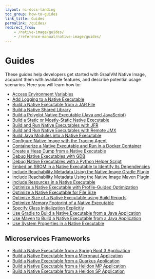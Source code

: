 ```yaml
---
layout: ni-docs-landing
toc_group: how-to-guides
link_title: Guides
permalink: /guides/
redirect_from:
    - /native-image/guides/
    - /reference-manual/native-image/guides/
---
```


# Guides

These guides help developers get started with GraalVM Native Image, acquaint them with available features, and describe potential usage scenarios. 
Here you will learn how to:

- [Access Environment Variables](access-environment-variables.md)
- [Add Logging to a Native Executable](add-logging-to-native-executable.md)
- [Build a Native Executable from a JAR File](build-native-executable-from-jar.md)
- [Build a Native Shared Library](build-native-shared-library.md)
- [Build a Polyglot Native Executable (Java and JavaScript)](build-polyglot-native-executable.md)
- [Build a Static or Mostly-Static Native Executable](build-static-and-mostly-static-executable.md)
- [Build and Run Native Executables with JFR](build-and-run-native-executable-with-jfr.md)
- [Build and Run Native Executables with Remote JMX](build-and-run-native-executable-with-remote-jmx.md)
- [Build Java Modules into a Native Executable](build-java-module-app-aot.md)
- [Configure Native Image with the Tracing Agent](build-with-reflection.md)
- [Containerize a Native Executable and Run in a Docker Container](containerise-native-executable-with-docker.md)
- [Create a Heap Dump from a Native Executable](create-heap-dump-from-native-executable.md)
- [Debug Native Executables with GDB](debug-native-executables-with-gdb.md)
- [Debug Native Executables with a Python Helper Script](debug-native-executables-with-python-helper.md)
- [Embed an SBOM in a Native Executable to Identify Its Dependencies](use-sbom-support.md)
- [Include Reachability Metadata Using the Native Image Gradle Plugin](include-reachability-metadata-gradle.md)
- [Include Reachability Metadata Using the Native Image Maven Plugin](include-reachability-metadata-maven.md)
- [Include Resources in a Native Executable](include-resources.md)
- [Optimize a Native Executable with Profile-Guided Optimization](optimize-native-executable-with-pgo.md)
- [Optimize a Native Executable for File Size](optimize-file-size.md)
- [Optimize Size of a Native Executable using Build Reports](optimize-native-executable-size-using-build-report.md)
- [Optimize Memory Footprint of a Native Executable](optimize-memory-footprint.md)
- [Specify Class Initialization Explicitly](specify-class-initialization.md)
- [Use Gradle to Build a Native Executable from a Java Application](https://graalvm.github.io/native-build-tools/latest/gradle-plugin-quickstart.html)
- [Use Maven to Build a Native Executable from a Java Application](https://graalvm.github.io/native-build-tools/latest/maven-plugin-quickstart.html)
- [Use System Properties in a Native Executable](use-system-properties.md)

## Microservices Frameworks

- [Build a Native Executable from a Spring Boot 3 Application](build-spring-boot-application-aot.md)
- <a href="https://guides.micronaut.io/latest/micronaut-creating-first-graal-app.html" target="_blank">Build a Native Executable from a Micronaut Application</a>
- <a href="https://quarkus.io/guides/building-native-image" target="_blank">Build a Native Executable from a Quarkus Application</a>
- <a href="https://helidon.io/docs/v3/#/mp/guides/graalnative" target="_blank">Build a Native Executable from a Helidon MP Application</a>
- <a href="https://helidon.io/docs/v3/#/se/guides/graalnative" target="_blank">Build a Native Executable from a Helidon SP Application</a>
